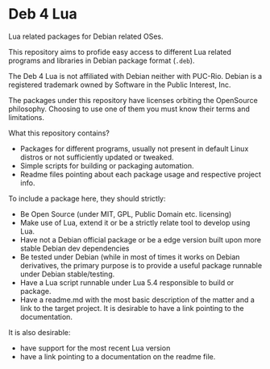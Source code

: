 Deb 4 Lua
=========

Lua related packages for Debian related OSes.


This repository aims to profide easy access to different Lua related programs
and libraries in Debian package format (`.deb`).

The Deb 4 Lua is not affiliated with Debian neither with PUC-Rio.
Debian is a registered trademark owned by Software in the Public Interest, Inc.

The packages under this repository have licenses orbiting the OpenSource
philosophy. Choosing to use one of them you must know their terms and limitations.

What this repository contains?

- Packages for different programs, usually not present in default Linux distros
or not sufficiently updated or tweaked.
- Simple scripts for building or packaging automation.
- Readme files pointing about each package usage and respective project info.


To include a package here, they should strictly:

- Be Open Source (under MIT, GPL, Public Domain etc. licensing)
- Make use of Lua, extend it or be a strictly relate tool to develop using Lua.
- Have not a Debian official package or be a edge version built upon more
stable Debian dev dependencies
- Be tested under Debian (while in most of times it works on Debian derivatives,
the primary purpose is to provide a useful package runnable under Debian
stable/testing.
- Have a Lua script runnable under Lua 5.4 responsible to build or package.
- Have a readme.md with the most basic description of the matter and a link to
the target project. It is desirable to have a link pointing to the documentation.

It is also desirable:

- have support for the most recent Lua version
- have a link pointing to a documentation on the readme file.
